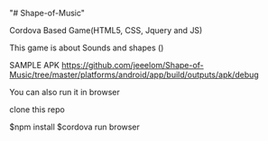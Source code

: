 "# Shape-of-Music" 

Cordova Based Game(HTML5, CSS, Jquery and JS)

This game is about Sounds and shapes ()

SAMPLE APK https://github.com/jeeelom/Shape-of-Music/tree/master/platforms/android/app/build/outputs/apk/debug

You can also run it in browser

clone this repo 

$npm install
$cordova run browser
